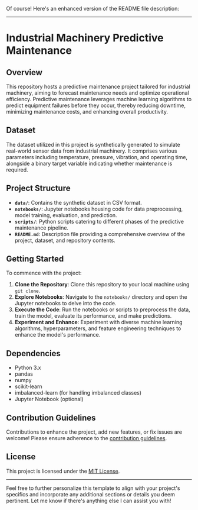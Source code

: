 Of course! Here's an enhanced version of the README file description:

---

# Industrial Machinery Predictive Maintenance

## Overview
This repository hosts a predictive maintenance project tailored for industrial machinery, aiming to forecast maintenance needs and optimize operational efficiency. Predictive maintenance leverages machine learning algorithms to predict equipment failures before they occur, thereby reducing downtime, minimizing maintenance costs, and enhancing overall productivity.

## Dataset
The dataset utilized in this project is synthetically generated to simulate real-world sensor data from industrial machinery. It comprises various parameters including temperature, pressure, vibration, and operating time, alongside a binary target variable indicating whether maintenance is required.

## Project Structure
- **`data/`**: Contains the synthetic dataset in CSV format.
- **`notebooks/`**: Jupyter notebooks housing code for data preprocessing, model training, evaluation, and prediction.
- **`scripts/`**: Python scripts catering to different phases of the predictive maintenance pipeline.
- **`README.md`**: Description file providing a comprehensive overview of the project, dataset, and repository contents.

## Getting Started
To commence with the project:
1. **Clone the Repository**: Clone this repository to your local machine using `git clone`.
2. **Explore Notebooks**: Navigate to the `notebooks/` directory and open the Jupyter notebooks to delve into the code.
3. **Execute the Code**: Run the notebooks or scripts to preprocess the data, train the model, evaluate its performance, and make predictions.
4. **Experiment and Enhance**: Experiment with diverse machine learning algorithms, hyperparameters, and feature engineering techniques to enhance the model's performance.

## Dependencies
- Python 3.x
- pandas
- numpy
- scikit-learn
- imbalanced-learn (for handling imbalanced classes)
- Jupyter Notebook (optional)

## Contribution Guidelines
Contributions to enhance the project, add new features, or fix issues are welcome! Please ensure adherence to the [contribution guidelines](CONTRIBUTING.md).

## License
This project is licensed under the [MIT License](LICENSE).

---

Feel free to further personalize this template to align with your project's specifics and incorporate any additional sections or details you deem pertinent. Let me know if there's anything else I can assist you with!
